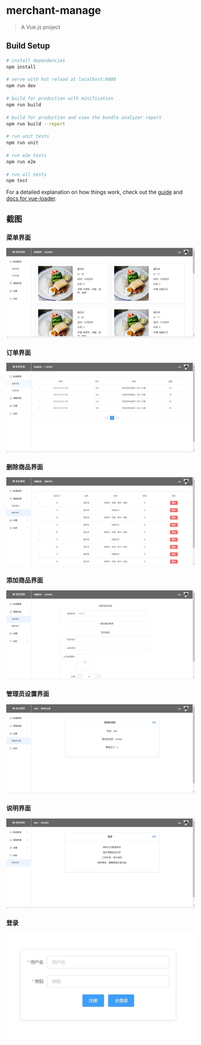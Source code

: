 # merchant-manage

> A Vue.js project

## Build Setup

``` bash
# install dependencies
npm install

# serve with hot reload at localhost:8080
npm run dev

# build for production with minification
npm run build

# build for production and view the bundle analyzer report
npm run build --report

# run unit tests
npm run unit

# run e2e tests
npm run e2e

# run all tests
npm test
```

For a detailed explanation on how things work, check out the [guide](http://vuejs-templates.github.io/webpack/) and [docs for vue-loader](http://vuejs.github.io/vue-loader).

## 截图

### 菜单界面
![](./screenshots/451318139317041912.jpg)
### 订单界面
![](./screenshots/522328803900297144.jpg)
### 删除商品界面
![](./screenshots/122842421538190061.jpg)
### 添加商品界面
![](./screenshots/761260443343751760.jpg)
### 管理员设置界面
![](./screenshots/47216768984532848.jpg)
### 说明界面
![](./screenshots/111972737140426284.jpg)
### 登录
![](./screenshots/752196389758269645.jpg)

